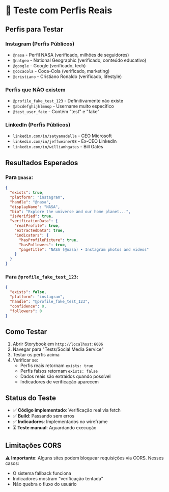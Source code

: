 # 🧪 Teste com Perfis Reais

## Perfis para Testar

### Instagram (Perfis Públicos)
- `@nasa` - Perfil NASA (verificado, milhões de seguidores)
- `@natgeo` - National Geographic (verificado, conteúdo educativo)
- `@google` - Google (verificado, tech)
- `@cocacola` - Coca-Cola (verificado, marketing)
- `@cristiano` - Cristiano Ronaldo (verificado, lifestyle)

### Perfis que NÃO existem
- `@profile_fake_test_123` - Definitivamente não existe
- `@abcdefghijklmnop` - Username muito específico
- `@test_user_fake` - Contém "test" e "fake"

### LinkedIn (Perfis Públicos)
- `linkedin.com/in/satyanadella` - CEO Microsoft
- `linkedin.com/in/jeffweiner08` - Ex-CEO LinkedIn
- `linkedin.com/in/williamhgates` - Bill Gates

## Resultados Esperados

### Para `@nasa`:
```json
{
  "exists": true,
  "platform": "instagram",
  "handle": "@nasa",
  "displayName": "NASA",
  "bio": "Explore the universe and our home planet...",
  "isVerified": true,
  "verificationData": {
    "realProfile": true,
    "extractedData": true,
    "indicators": {
      "hasProfilePicture": true,
      "hasFollowers": true,
      "pageTitle": "NASA (@nasa) • Instagram photos and videos"
    }
  }
}
```

### Para `@profile_fake_test_123`:
```json
{
  "exists": false,
  "platform": "instagram",
  "handle": "@profile_fake_test_123",
  "confidence": 0,
  "followers": 0
}
```

## Como Testar

1. Abrir Storybook em `http://localhost:6006`
2. Navegar para "Tests/Social Media Service"
3. Testar os perfis acima
4. Verificar se:
   - Perfis reais retornam `exists: true`
   - Perfis falsos retornam `exists: false`
   - Dados reais são extraídos quando possível
   - Indicadores de verificação aparecem

## Status do Teste

- ✅ **Código implementado**: Verificação real via fetch
- ✅ **Build**: Passando sem erros
- ✅ **Indicadores**: Implementados no wireframe
- ⏳ **Teste manual**: Aguardando execução

## Limitações CORS

⚠️ **Importante**: Alguns sites podem bloquear requisições via CORS. Nesses casos:
- O sistema fallback funciona
- Indicadores mostram "verificação tentada"
- Não quebra o fluxo do usuário